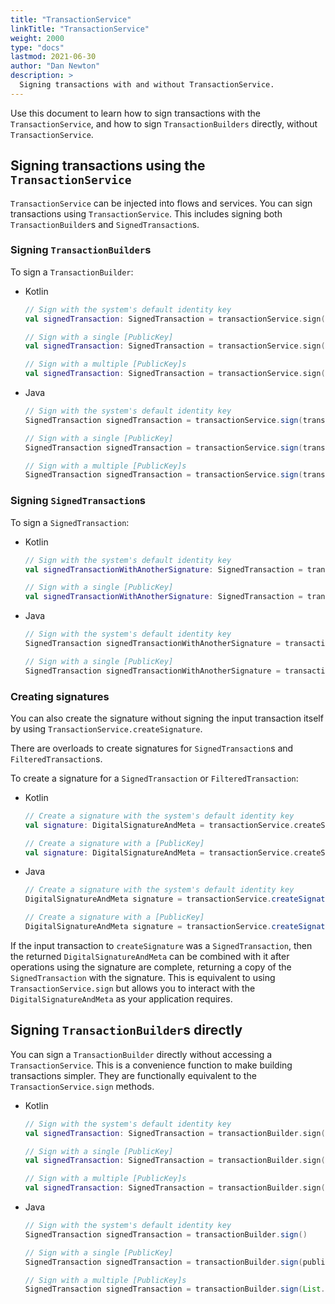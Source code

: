```yaml
---
title: "TransactionService"
linkTitle: "TransactionService"
weight: 2000
type: "docs"
lastmod: 2021-06-30
author: "Dan Newton"
description: >
  Signing transactions with and without TransactionService.
---
```


Use this document to learn how to sign transactions with the `TransactionService`, and how to sign `TransactionBuilders` directly, without `TransactionService`.

## Signing transactions using the `TransactionService`

`TransactionService` can be injected into flows and services. You can sign transactions using `TransactionService`. This includes signing both `TransactionBuilder`s and `SignedTransaction`s.

### Signing `TransactionBuilder`s

To sign a `TransactionBuilder`:

- Kotlin

  ```kotlin
  // Sign with the system's default identity key
  val signedTransaction: SignedTransaction = transactionService.sign(transactionBuilder)

  // Sign with a single [PublicKey]
  val signedTransaction: SignedTransaction = transactionService.sign(transactionBuilder, publicKey)

  // Sign with a multiple [PublicKey]s
  val signedTransaction: SignedTransaction = transactionService.sign(transactionBuilder, listOf(publicKey, anotherPublicKey))
  ```

- Java

  ```java
  // Sign with the system's default identity key
  SignedTransaction signedTransaction = transactionService.sign(transactionBuilder)

  // Sign with a single [PublicKey]
  SignedTransaction signedTransaction = transactionService.sign(transactionBuilder, publicKey)

  // Sign with a multiple [PublicKey]s
  SignedTransaction signedTransaction = transactionService.sign(transactionBuilder, List.of(publicKey, anotherPublicKey))
  ```

### Signing `SignedTransaction`s

To sign a `SignedTransaction`:

- Kotlin

  ```kotlin
  // Sign with the system's default identity key
  val signedTransactionWithAnotherSignature: SignedTransaction = transactionService.sign(signedTransaction)

  // Sign with a single [PublicKey]
  val signedTransactionWithAnotherSignature: SignedTransaction = transactionService.sign(signedTransaction, publicKey)
  ```

- Java

  ```java
  // Sign with the system's default identity key
  SignedTransaction signedTransactionWithAnotherSignature = transactionService.sign(signedTransaction)

  // Sign with a single [PublicKey]
  SignedTransaction signedTransactionWithAnotherSignature = transactionService.sign(signedTransaction, publicKey)
  ```

### Creating signatures

You can also create the signature without signing the input transaction itself by using `TransactionService.createSignature`.

There are overloads to create signatures for `SignedTransaction`s and `FilteredTransaction`s.

To create a signature for a `SignedTransaction` or `FilteredTransaction`:

- Kotlin

  ```kotlin
  // Create a signature with the system's default identity key
  val signature: DigitalSignatureAndMeta = transactionService.createSignature(transaction)

  // Create a signature with a [PublicKey]
  val signature: DigitalSignatureAndMeta = transactionService.createSignature(transaction, publicKey)
  ```

- Java

  ```java
  // Create a signature with the system's default identity key
  DigitalSignatureAndMeta signature = transactionService.createSignature(transaction)

  // Create a signature with a [PublicKey]
  DigitalSignatureAndMeta signature = transactionService.createSignature(transaction, publicKey)
  ```


If the input transaction to `createSignature` was a `SignedTransaction`, then the returned `DigitalSignatureAndMeta` can be combined with it after operations using the signature are complete, returning a copy of the `SignedTransaction` with the signature. This is equivalent to using `TransactionService.sign` but allows you to interact with the `DigitalSignatureAndMeta` as your application requires.

## Signing `TransactionBuilder`s directly

You can sign a `TransactionBuilder` directly without accessing a `TransactionService`. This is a convenience function to make building transactions simpler. They are functionally equivalent to the `TransactionService.sign` methods.

- Kotlin

  ```kotlin
  // Sign with the system's default identity key
  val signedTransaction: SignedTransaction = transactionBuilder.sign()

  // Sign with a single [PublicKey]
  val signedTransaction: SignedTransaction = transactionBuilder.sign(publicKey)

  // Sign with a multiple [PublicKey]s
  val signedTransaction: SignedTransaction = transactionBuilder.sign(listOf(publicKey, anotherPublicKey))
  ```

- Java

  ```java
  // Sign with the system's default identity key
  SignedTransaction signedTransaction = transactionBuilder.sign()

  // Sign with a single [PublicKey]
  SignedTransaction signedTransaction = transactionBuilder.sign(publicKey)

  // Sign with a multiple [PublicKey]s
  SignedTransaction signedTransaction = transactionBuilder.sign(List.of(publicKey, anotherPublicKey))
  ```
